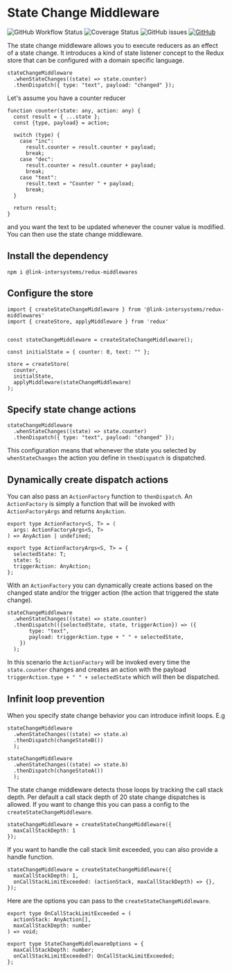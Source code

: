 # State Change Middleware

![GitHub Workflow Status](https://img.shields.io/github/workflow/status/link-intersystems/redux-middlewares/Node.js%20CI)
![Coverage Status](https://coveralls.io/repos/github/link-intersystems/redux-middlewares/badge.svg?branch=master)
![GitHub issues](https://img.shields.io/github/issues-raw/link-intersystems/redux-middlewares)
[![GitHub](https://img.shields.io/github/license/link-intersystems/redux-middlewares?label=license)](LICENSE.md)

The state change middleware allows you to execute reducers as an effect of a state change. It introduces a kind of state listener concept to the Redux store that can be configured with a domain specific language.

    stateChangeMiddleware
      .whenStateChanges((state) => state.counter)
      .thenDispatch({ type: "text", payload: "changed" });

Let's assume you have a counter reducer

    function counter(state: any, action: any) {
      const result = { ...state };
      const {type, payload} = action;

      switch (type) {
        case "inc":
          result.counter = result.counter + payload;
          break;
        case "dec":
          result.counter = result.counter + payload;
          break;
        case "text":
          result.text = "Counter " + payload;
          break;
      }

      return result;
    }

and you want the text to be updated whenever the couner value is modified. You can then use the state change middleware.

## Install the dependency

    npm i @link-intersystems/redux-middlewares

## Configure the store
    import { createStateChangeMiddleware } from '@link-intersystems/redux-middlewares'
    import { createStore, applyMiddleware } from 'redux'

    
    const stateChangeMiddleware = createStateChangeMiddleware();

    const initialState = { counter: 0, text: "" };

    store = createStore(
      counter,
      initialState,
      applyMiddleware(stateChangeMiddleware)
    );


## Specify state change actions

    stateChangeMiddleware
      .whenStateChanges((state) => state.counter)
      .thenDispatch({ type: "text", payload: "changed" });

This configuration means that whenever the state you selected by `whenStateChanges` the action you define in `thenDispatch` is dispatched.

## Dynamically create dispatch actions

You can also pass an `ActionFactory` function to `thenDispatch`. An `ActionFactory` is simply a function that will be invoked with  `ActionFactoryArgs` and returns `AnyAction`.

    export type ActionFactory<S, T> = (
      args: ActionFactoryArgs<S, T>
    ) => AnyAction | undefined;

    export type ActionFactoryArgs<S, T> = {
      selectedState: T;
      state: S;
      triggerAction: AnyAction;
    };

With an `ActionFactory` you can dynamically create actions based on the changed state and/or the trigger action (the action that triggered the state change).

    stateChangeMiddleware
      .whenStateChanges((state) => state.counter)
      .thenDispatch(({selectedState, state, triggerAction}) => ({
           type: "text",
           payload: triggerAction.type + " " + selectedState,
        })
      );

In this scenario the `ActionFactory` will be invoked every time the `state.counter` changes and creates an action with the payload `triggerAction.type + " " + selectedState` which will then be dispatched.

## Infinit loop prevention

When you specify state change behavior you can introduce infinit loops. E.g

    stateChangeMiddleware
      .whenStateChanges((state) => state.a)
      .thenDispatch(changeStateB())
      );

    stateChangeMiddleware
      .whenStateChanges((state) => state.b)
      .thenDispatch(changeStateA())
      );

The state change middleware detects those loops by tracking the call stack depth. Per default a call stack depth of 20 state change dispatches is allowed. If you want to change this you can pass a config to the `createStateChangeMiddleware`.

    stateChangeMiddleware = createStateChangeMiddleware({
      maxCallStackDepth: 1
    });

If you want to handle the call stack limit exceeded, you can also provide a handle function.
    
    stateChangeMiddleware = createStateChangeMiddleware({
      maxCallStackDepth: 1,
      onCallStackLimitExceeded: (actionStack, maxCallStackDepth) => {},
    });

Here are the options you can pass to the `createStateChangeMiddleware`.

    export type OnCallStackLimitExceeded = (
      actionStack: AnyAction[],
      maxCallStackDepth: number
    ) => void;

    export type StateChangeMiddlewareOptions = {
      maxCallStackDepth: number;
      onCallStackLimitExceeded?: OnCallStackLimitExceeded;
    };
